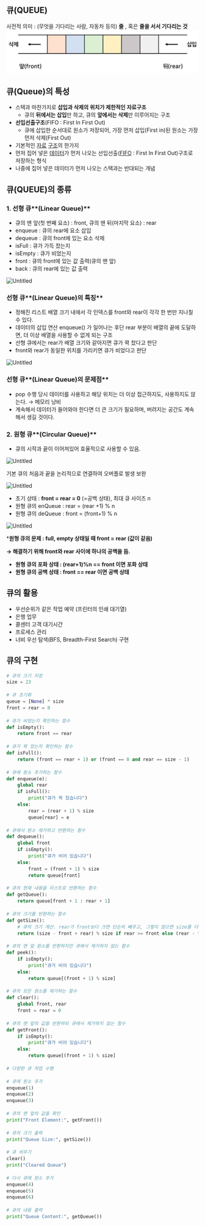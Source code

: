 ## 큐(QUEUE)

사전적 의미 : (무엇을 기다리는 사람, 자동차 등의) **줄** , 혹은 **줄을 서서 기다리는 것**
![alt text](image.png)

## 큐(Queue)의 특성

- 스택과 마찬가지로 **삽입과 삭제의 위치가 제한적인 자료구조**
    - 큐의 **뒤에서는 삽입**만 하고, 큐의 **앞에서는 삭제**만 이루어지는 구조
- **선입선출구조**(FIFO : First In First Out)
    - 큐에 삽입한 순서대로 원소가 저장되어, 가장 먼저 삽입(First in)된 원소는 가장 먼저 삭제(First Out)
- 기본적인 [자료](https://ko.wikipedia.org/wiki/%EC%9E%90%EB%A3%8C_%EA%B5%AC%EC%A1%B0) [구조](https://ko.wikipedia.org/wiki/%EC%9E%90%EB%A3%8C_%EA%B5%AC%EC%A1%B0)의 한가지
- 먼저 집어 넣은 [데이터](https://ko.wikipedia.org/wiki/%EB%8D%B0%EC%9D%B4%ED%84%B0)가 먼저 나오는 선입선출([FIFO](https://ko.wikipedia.org/wiki/FIFO) : First In First Out)구조로 저장하는 형식
- 나중에 집어 넣은 데이터가 먼저 나오는 스택과는 반대되는 개념

## 큐(QUEUE)의 종류

### 1. 선형 큐**(Linear Queue)**

- 큐의 맨 앞(첫 번째 요소) : front, 큐의 맨 뒤(마지막 요소) : rear
- enqueue : 큐의 rear에 요소 삽입
- dequeue : 큐의 front에 있는 요소 삭제
- isFull : 큐가 가득 찼는지
- isEmpty : 큐가 비었는지
- front : 큐의 front에 있는 값 출력(큐의 맨 앞)
- back : 큐의 rear에 있는 값 출력

![Untitled](https://prod-files-secure.s3.us-west-2.amazonaws.com/5af00c9a-3d05-448f-a1d8-fe2258567f98/7d4a1390-ad89-406d-a381-26f384f5973a/Untitled.png)

### 선형 큐**(Linear Queue)의 특징**

- 정해진 리스트 배열 크기 내에서 각 인덱스를 front와 rear이 각각 한 번만 지나칠 수 있다.
- 데이터의 삽입 연산 enqueue() 가 일어나는 후단 rear 부분이 배열의 끝에 도달하면, 더 이상 배열을 사용할 수 없게 되는 구조
- 선형 큐에서는 rear가 배열 크기와 같아지면 큐가 꽉 찼다고 판단
- front와 rear가 동일한 위치를 가리키면 큐가 비었다고 판단

![Untitled](https://prod-files-secure.s3.us-west-2.amazonaws.com/5af00c9a-3d05-448f-a1d8-fe2258567f98/7a2f0c68-fc4d-4fbb-a288-f80d6697a768/Untitled.png)

### 선형 큐**(Linear Queue)의 문제점**

- pop 수행 당시 데이터를 사용하고 해당 위치는 더 이상 접근하지도, 사용하지도 않는다. → 메모리 낭비
- 계속해서 데이터가 들어와야 한다면 더 큰 크기가 필요하며, 버려지는 공간도 계속해서 생길 것이다.

### 2. 원형 큐**(Circular Queue)**

- 큐의 시작과 끝이 이어져있어 효율적으로 사용할 수 있음.

![Untitled](https://prod-files-secure.s3.us-west-2.amazonaws.com/5af00c9a-3d05-448f-a1d8-fe2258567f98/9188b5e5-c161-484a-8ee7-d9a23461d64b/Untitled.png)

기본 큐의 처음과 끝을 논리적으로 연결하여 오버플로 발생 보완

![Untitled](https://prod-files-secure.s3.us-west-2.amazonaws.com/5af00c9a-3d05-448f-a1d8-fe2258567f98/81360ec4-a50d-491c-81f6-bb9cd762e1a0/Untitled.png)

- 초기 상태 : **front = rear = 0** (=공백 상태), 최대 큐 사이즈 n
- 원형 큐의 enQueue : rear = (rear +1) % n
- 원형 큐의 deQueue : front = (front+1) % n

![Untitled](https://prod-files-secure.s3.us-west-2.amazonaws.com/5af00c9a-3d05-448f-a1d8-fe2258567f98/56b50c04-efdc-4f0f-8319-93941e07e212/Untitled.png)

***원형 큐의 문제 : full, empty 상태일 때 front = rear (값이 같음)**

**→  해결하기 위해 front와 rear 사이에 하나의 공백을 둠.**

- **원형 큐의 포화 상태 : (rear+1)%n == front 이면 포화 상태**
- **원형 큐의 공백 상태 : front == rear 이면 공백 상태**
    
    

## 큐의 활용

- 우선순위가 같은 작업 예약 (프린터의 인쇄 대기열)
- 은행 업무
- 콜센터 고객 대기시간
- 프로세스 관리
- 너비 우선 탐색(BFS, Breadth-First Search) 구현

## 큐의 구현

```python
# 큐의 크기 지정
size = 23

# 큐 초기화
queue = [None] * size
front = rear = 0

# 큐가 비었는지 확인하는 함수
def isEmpty():
    return front == rear 

# 큐가 꽉 찼는지 확인하는 함수   
def isFull():   
    return (front == rear + 1) or (front == 0 and rear == size - 1)

# 큐에 원소 추가하는 함수
def enqueue(e):
    global rear
    if isFull():
        print("큐가 꽉 찼습니다")
    else:
        rear = (rear + 1) % size
        queue[rear] = e

# 큐에서 원소 제거하고 반환하는 함수
def dequeue():
    global front
    if isEmpty():
        print("큐가 비어 있습니다")
    else:
        front = (front + 1) % size
        return queue[front]

# 큐의 현재 내용을 리스트로 반환하는 함수
def getQueue():
    return queue[front + 1 : rear + 1]

# 큐의 크기를 반환하는 함수
def getSize():
    # 큐의 크기 계산. rear가 front보다 크면 단순히 빼주고, 그렇지 않으면 size를 더해줌
    return (size - front + rear) % size if rear >= front else (rear - front + size) % size

# 큐의 맨 앞 원소를 반환하지만 큐에서 제거하지 않는 함수
def peek():
    if isEmpty():
        print("큐가 비어 있습니다")
    else:
        return queue[(front + 1) % size]

# 큐의 모든 원소를 제거하는 함수
def clear():
    global front, rear
    front = rear = 0

# 큐의 맨 앞의 값을 반환하되 큐에서 제거하지 않는 함수
def getFront():
    if isEmpty():
        print("큐가 비어 있습니다")
    else:
        return queue[(front + 1) % size]

# 다양한 큐 작업 수행

# 큐에 원소 추가
enqueue(1)
enqueue(2)
enqueue(3)

# 큐의 맨 앞의 값을 확인
print("Front Element:", getFront())

# 큐의 크기 출력
print("Queue Size:", getSize())

# 큐 비우기
clear()
print("Cleared Queue")

# 다시 큐에 원소 추가
enqueue(4)
enqueue(5)
enqueue(6)

# 큐의 내용 출력
print("Queue Content:", getQueue())
```